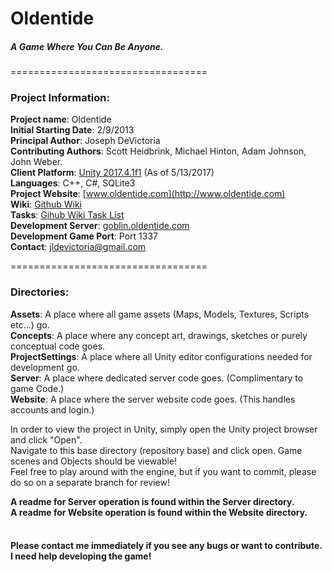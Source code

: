 # Oldentide

##### A Game Where You Can Be Anyone.

==================================

### Project Information:

**Project name**: Oldentide<br>
**Initial Starting Date**: 2/9/2013<br>
**Principal Author**: Joseph DeVictoria<br>
**Contributing Authors**: Scott Heidbrink, Michael Hinton, Adam Johnson, John Weber.<br>
**Client Platform**: [Unity 2017.4.1f1](https://unity3d.com/get-unity/download/archive) (As of 5/13/2017)<br>
**Languages**: C++, C#, SQLite3<br>
**Project Website**: [www.oldentide.com](http://www.oldentide.com)<br>
**Wiki**: [Github Wiki](https://github.com/Oldentide/Oldentide/wiki)<br>
**Tasks**: [Gihub Wiki Task List](https://github.com/Oldentide/Oldentide/wiki/Tasks)<br>
**Development Server**: [goblin.oldentide.com](https://goblin.oldentide.com)<br>
**Development Game Port**: Port 1337<br>
**Contact**: jldevictoria@gmail.com

==================================

### Directories:

**Assets**:            A place where all game assets (Maps, Models, Textures, Scripts etc...) go.<br>
**Concepts**:          A place where any concept art, drawings, sketches or purely conceptual code goes.<br>
**ProjectSettings**:   A place where all Unity editor configurations needed for development go.<br>
**Server**:            A place where dedicated server code goes. (Complimentary to game Code.)<br>
**Website**:           A place where the server website code goes. (This handles accounts and login.)<br>

In order to view the project in Unity, simply open the Unity project browser and click "Open".<br>
Navigate to this base directory (repository base) and click open.  Game scenes and Objects should be viewable!<br>
Feel free to play around with the engine, but if you want to commit, please do so on a separate branch for review!<br> 

**A readme for Server operation is found within the Server directory.**<br>
**A readme for Website operation is found within the Website directory.**<br><br>

#### Please contact me immediately if you see any bugs or want to contribute.  I need help developing the game!
